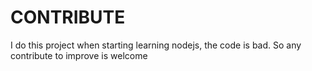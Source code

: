 # CONTRIBUTE
I do this project when starting learning nodejs, the code is bad. So any contribute to improve is welcome
